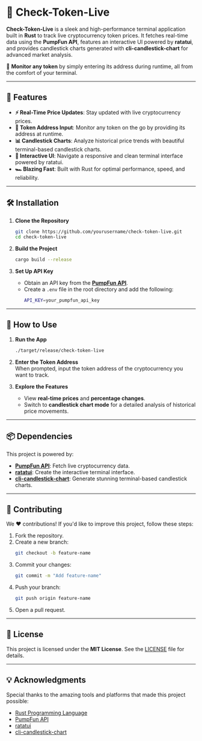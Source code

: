 # 🚀 **Check-Token-Live**  

**Check-Token-Live** is a sleek and high-performance terminal application built in **Rust** to track live cryptocurrency token prices. It fetches real-time data using the **PumpFun API**, features an interactive UI powered by **ratatui**, and provides candlestick charts generated with **cli-candlestick-chart** for advanced market analysis.  

🔗 **Monitor any token** by simply entering its address during runtime, all from the comfort of your terminal.  

---

## 🌟 **Features**  

- **⚡ Real-Time Price Updates**: Stay updated with live cryptocurrency prices.  
- **📌 Token Address Input**: Monitor any token on the go by providing its address at runtime.  
- **📊 Candlestick Charts**: Analyze historical price trends with beautiful terminal-based candlestick charts.  
- **🎨 Interactive UI**: Navigate a responsive and clean terminal interface powered by ratatui.  
- **🏎️ Blazing Fast**: Built with Rust for optimal performance, speed, and reliability.  

---

## 🛠️ **Installation**  

1. **Clone the Repository**  
   ```bash  
   git clone https://github.com/yourusername/check-token-live.git  
   cd check-token-live  
   ```  

2. **Build the Project**  
   ```bash  
   cargo build --release  
   ```  

3. **Set Up API Key**  
   - Obtain an API key from the **[PumpFun API](https://pumpfun.com/)**.  
   - Create a `.env` file in the root directory and add the following:  
     ```bash  
     API_KEY=your_pumpfun_api_key  
     ```  

---

## 🚀 **How to Use**  

1. **Run the App**  
   ```bash  
   ./target/release/check-token-live  
   ```  

2. **Enter the Token Address**  
   When prompted, input the token address of the cryptocurrency you want to track.  

3. **Explore the Features**  
   - View **real-time prices** and **percentage changes**.  
   - Switch to **candlestick chart mode** for a detailed analysis of historical price movements.  

---

## 📦 **Dependencies**  

This project is powered by:  
- **[PumpFun API](https://pumpportal.fun/data-api/real-time/)**: Fetch live cryptocurrency data.  
- **[ratatui](https://github.com/tui-rs-revival/ratatui)**: Create the interactive terminal interface.  
- **[cli-candlestick-chart](https://crates.io/crates/cli-candlestick-chart)**: Generate stunning terminal-based candlestick charts.  

---

## 🤝 **Contributing**  

We ❤️ contributions! If you'd like to improve this project, follow these steps:  
1. Fork the repository.  
2. Create a new branch:  
   ```bash  
   git checkout -b feature-name  
   ```  
3. Commit your changes:  
   ```bash  
   git commit -m "Add feature-name"  
   ```  
4. Push your branch:  
   ```bash  
   git push origin feature-name  
   ```  
5. Open a pull request.  

---

## 📜 **License**  

This project is licensed under the **MIT License**. See the [LICENSE](LICENSE) file for details.  

---

## 💡 **Acknowledgments**  

Special thanks to the amazing tools and platforms that made this project possible:  
- [Rust Programming Language](https://www.rust-lang.org/)  
- [PumpFun API](https://pumpfun.com/)  
- [ratatui](https://github.com/tui-rs-revival/ratatui)  
- [cli-candlestick-chart](https://crates.io/crates/cli-candlestick-chart)  